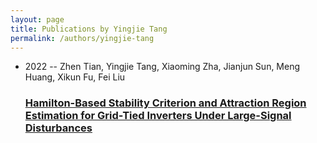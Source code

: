 ```yaml
---
layout: page
title: Publications by Yingjie Tang
permalink: /authors/yingjie-tang
---
```


<ul class="post-list">
<li><span class='post-meta'>2022 -- Zhen Tian, Yingjie Tang, Xiaoming Zha, Jianjun Sun, Meng Huang, Xikun Fu, Fei Liu</span><h3><a class='post-link' href="{{ site.baseurl }}/hamilton-based-stability-criterion-and-attraction-region-estimation-for-grid-tied-inverters-under-large-signal-disturbances">Hamilton-Based Stability Criterion and Attraction Region Estimation for Grid-Tied Inverters Under Large-Signal Disturbances</a></h3></li>

</ul>
